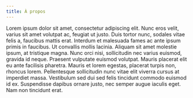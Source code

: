 ```yaml
---
title: À propos
---
```


Lorem ipsum dolor sit amet, consectetur adipiscing elit. Nunc eros velit, varius sit amet volutpat ac, feugiat ut justo. Duis tortor nunc, sodales vitae felis a, faucibus mattis erat. Interdum et malesuada fames ac ante ipsum primis in faucibus. Ut convallis mollis lacinia. Aliquam sit amet molestie ipsum, at tristique magna. Nunc orci nisi, sollicitudin nec varius euismod, gravida id neque. Praesent vulputate euismod volutpat. Mauris placerat elit eu ante facilisis pharetra. Mauris et lorem egestas, placerat turpis non, rhoncus lorem. Pellentesque sollicitudin nunc vitae elit viverra cursus at imperdiet massa. Vestibulum sed dui sed felis tincidunt commodo euismod id ex. Suspendisse dapibus ornare justo, nec semper augue iaculis eget. Nam non tincidunt erat.
